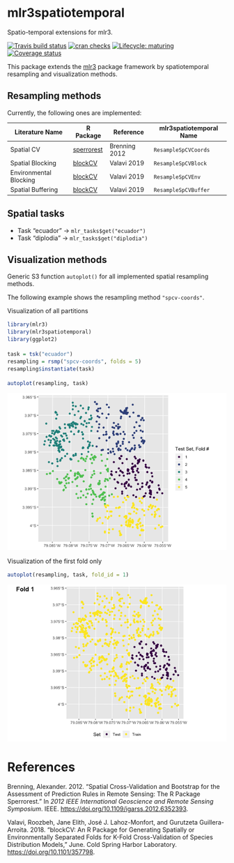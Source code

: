 
# mlr3spatiotemporal

Spatio-temporal extensions for mlr3.

<!-- badges: start -->

[![Travis build
status](https://travis-ci.org/mlr-org/mlr3spatiotemporal.svg?branch=master)](https://travis-ci.org/mlr-org/mlr3spatiotemporal)
[![cran
checks](https://cranchecks.info/badges/worst/mlr3spatiotemporal)](https://cran.r-project.org/web/checks/check_results_mlr3spatiotemporal.html)
[![Lifecycle:
maturing](https://img.shields.io/badge/lifecycle-maturing-blue.svg)](https://www.tidyverse.org/lifecycle/#maturing)
[![Coverage
status](https://codecov.io/gh/mlr-org/mlr3spatiotemporal/branch/master/graph/badge.svg)](https://codecov.io/github/mlr-org/mlr3spatiotemporal?branch=master)
<!-- badges: end -->

This package extends the [mlr3](https://github.com/mlr-org/mlr3) package
framework by spatiotemporal resampling and visualization methods.

## Resampling methods

Currently, the following ones are
implemented:

| Literature Name        | R Package                                                 | Reference     | mlr3spatiotemporal Name |
| ---------------------- | --------------------------------------------------------- | ------------- | ----------------------- |
| Spatial CV             | [sperrorest](https://github.com/giscience-fsu/sperrorest) | Brenning 2012 | `ResampleSpCVCoords`    |
| Spatial Blocking       | [blockCV](https://github.com/rvalavi/blockCV)             | Valavi 2019   | `ResampleSpCVBlock`     |
| Environmental Blocking | [blockCV](https://github.com/rvalavi/blockCV)             | Valavi 2019   | `ResampleSpCVEnv`       |
| Spatial Buffering      | [blockCV](https://github.com/rvalavi/blockCV)             | Valavi 2019   | `ResampleSpCVBuffer`    |

## Spatial tasks

  - Task “ecuador” -\> `mlr_tasks$get("ecuador")`
  - Task “diplodia” -\> `mlr_tasks$get("diplodia")`

## Visualization methods

Generic S3 function `autoplot()` for all implemented spatial resampling
methods.

The following example shows the resampling method `"spcv-coords"`.

Visualization of all partitions

``` r
library(mlr3)
library(mlr3spatiotemporal)
library(ggplot2)

task = tsk("ecuador")
resampling = rsmp("spcv-coords", folds = 5)
resampling$instantiate(task)

autoplot(resampling, task)
```

![](man/figures/README-spcv-coords-all-partitions-1.png)<!-- -->

Visualization of the first fold only

``` r
autoplot(resampling, task, fold_id = 1)
```

![](man/figures/README-spcv-coords-fold-1.png)<!-- -->

# References

<div id="refs" class="references">

<div id="ref-brenning2012">

Brenning, Alexander. 2012. “Spatial Cross-Validation and Bootstrap for
the Assessment of Prediction Rules in Remote Sensing: The R Package
Sperrorest.” In *2012 IEEE International Geoscience and Remote Sensing
Symposium*. IEEE. <https://doi.org/10.1109/igarss.2012.6352393>.

</div>

<div id="ref-valavi2018">

Valavi, Roozbeh, Jane Elith, José J. Lahoz-Monfort, and Gurutzeta
Guillera-Arroita. 2018. “blockCV: An R Package for Generating Spatially
or Environmentally Separated Folds for K-Fold Cross-Validation of
Species Distribution Models,” June. Cold Spring Harbor Laboratory.
<https://doi.org/10.1101/357798>.

</div>

</div>
